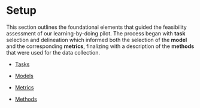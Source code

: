 # Setup

This section outlines the foundational elements that guided the feasibility assessment of our learning-by-doing pilot. The process began with **task** selection and delineation which informed both the selection of the **model** and the corresponding **metrics**, finalizing with a description of the **methods** that were used for the data collection.

- [Tasks](/1.Setup/Tasks.md)

- [Models](/1.Setup/Models.md)

- [Metrics](/1.Setup/Metrics.md)

- [Methods](/1.Setup/Methods.md)
